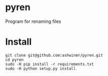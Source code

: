 # pyren
Program for renaming files

# Install
```
git clone git@github.com:ashwinmr/pyren.git
cd pyren
sudo -H pip install -r requirements.txt
sudo -H python setup.py install
```